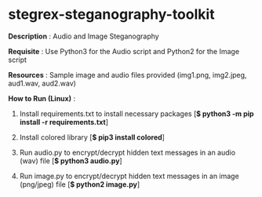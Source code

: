 # stegrex-steganography-toolkit

**Description** : Audio and Image Steganography

**Requisite** : Use Python3 for the Audio script and Python2 for the Image script

**Resources** : Sample image and audio files provided (img1.png, img2.jpeg, aud1.wav, aud2.wav)

**How to Run (Linux)** :

1. Install requirements.txt to install necessary packages [**$ python3 -m pip install -r requirements.txt**] 

2. Install colored library [**$ pip3 install colored**]

3. Run audio.py to encrypt/decrypt hidden text messages in an audio (wav) file [**$ python3 audio.py**]

4. Run image.py to encrypt/decrypt hidden text messages in an image (png/jpeg) file  [**$ python2 image.py**]
